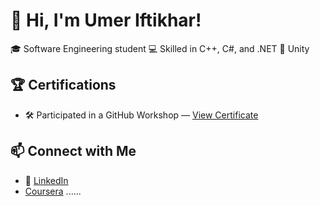 # 👋 Hi, I'm Umer Iftikhar!

🎓 Software Engineering student
💻 Skilled in C++, C#, and .NET
🚀 Unity 

## 🏆 Certifications
- 🛠 Participated in a GitHub Workshop — [View Certificate](./github-workshop-certificate.png)

## 📫 Connect with Me
- 🔗 [LinkedIn](www.linkedin.com/in/umer-iftikhar-388677328)
- [Coursera](https://www.coursera.org/user/8dc29b2ae0f1827991959ec1e9ccdbba)
......


